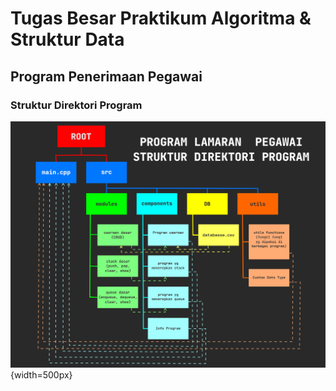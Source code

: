 # Tugas Besar Praktikum Algoritma & Struktur Data

## Program Penerimaan Pegawai
### Struktur Direktori Program
![struktur direktori](./assets/struktur%20TB.jpg){width=500px}
